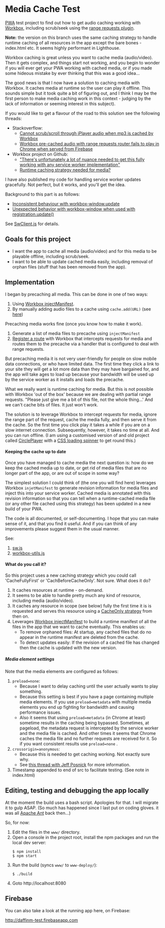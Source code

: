 # Media Cache Test
[PWA](https://en.wikipedia.org/wiki/Progressive_web_application) test project to find out how to get audio caching working with [Workbox](https://developers.google.com/web/tools/workbox), 
including scrub/seek using the [range requests plugin](https://developers.google.com/web/tools/workbox/modules/workbox-range-requests).

__Note:__ the version on this branch uses the same caching strategy to handle runtime caching of all 
resources in the app except the bare bones - index.html etc. It seems highly performant in Lighthouse.

Workbox caching is great unless you want to cache media (audio/video). Then it gets complex, and things start not working, 
and you begin to wonder if you will ever get your PWA working with cached media, or if
you made some hideous mistake by ever thinking that this was a good idea...

The good news is that I now have a solution to caching media with Workbox. It caches media at runtime so the user can
play it offline. This sounds simple but it took quite a bit of figuring out, and I think I may be the first person to make
media caching work in this context - judging by the lack of information or seeming interest in this subject). 

If you would like to get a flavour of the road to this solution see the following threads:

* Stackoverflow:
  * [Cannot scrub/scroll through jPlayer audio when mp3 is cached by Workbox](https://stackoverflow.com/questions/57903010/cannot-scrub-scroll-through-jplayer-audio-when-mp3-is-cached-by-workbox)
  * [Workbox pre-cached audio with range requests router fails to play in Chrome when served from Firebase](https://stackoverflow.com/questions/58270383/workbox-pre-cached-audio-with-range-requests-router-fails-to-play-in-chrome-when)
* Workbox project on Github:
  * ["There's unfortunately a lot of nuance needed to get this fully working with any service worker implementation"](https://github.com/GoogleChrome/workbox/issues/1663#issuecomment-430788996)
  * [Runtime caching strategy needed for media?](https://github.com/GoogleChrome/workbox/issues/2382)

I have also published my code for handling service worker updates gracefully. Not perfect, but it works, and you'll get the idea. 

Background to 
this part is as follows:
  * [Inconsistent behaviour with workbox-window.update](https://stackoverflow.com/questions/58670453/inconsistent-behaviour-with-workbox-window-update) 
* [Unexpected behavior with workbox-window when used with registration.update()](https://github.com/GoogleChrome/workbox/issues/2031)

See [SwClient.js](https://github.com/daffinm/audio-cache-test/blob/master/www/js/sw-client.js) for details.


## Goals for this project

* I want the app to cache all media (audio/video) and for this media to be playable offline, including scrub/seek.
* I want to be able to update cached media easily, including removal of orphan files (stuff that has been removed from
the app).

## Implementation

I began by precaching all media. This can be done in one of two ways:
1. Using [Workbox injectManifest](https://developers.google.com/web/tools/workbox/modules/workbox-cli#injectmanifest).
1. By manually adding audio files to a cache using ```cache.add(URL)``` (see [here](https://github.com/GoogleChrome/workbox/issues/1663#issuecomment-450999270))

Precaching media works fine (once you know how to make it work). 
1. Generate a list of media files to precache using `injectManifest`
1. [Register a route](https://developers.google.com/web/tools/workbox/modules/workbox-routing) with Workbox that intercepts
requests for media and routes them to the precache via a handler that is configured to deal with range requests. 

But precaching media it is not very user-friendly for people on slow mobile data connections, or who have limited data. 
The first time they click a link to your site they will get a lot more data than they may have bargained for, 
and the app will take ages to load up because your bandwidth will be used up by the service worker as it installs and loads
the precache. 

What we really want is runtime caching for media. But this is not possible with Workbox 'out of the box' because we are
dealing with partial range requests. "Please just give me a bit of this file, not the whole thing...' And we can't cache
bits of files. It just won't work. 

The solution is to leverage Workbox to intercept requests for media, ignore the range part of the request, cache the 
media fully, and then serve it from the cache. So the first time you click play it takes a while if you are on a slow internet 
 connection. Subsequently, however, it takes no time at all. And you can run offline. (I am using a customised version of 
 and old project called [CirclePlayer](https://github.com/maboa/circleplayer) with a [CSS loading spinner](https://projects.lukehaas.me/css-loaders/) to get round this.)

#### Keeping the cache up to date
 
Once you have managed to cache media the next question is: how do we keep the cached media up to date, 
or get rid of media files that are no longer part of the app, or are out of scope in some way?

The simplest solution I could think of (the one you will find here) leverages Workbox `injetManifest` to generate
revision information for media files and inject this into your service worker. Cached media is annotated with this
revision information so that you can tell when a runtime-cached media file (or any other file cached using this
strategy) has been updated in a new build of your PWA. 

The code is all documented, or self-documenting. I hope that you can make sense of it, and that you find it useful.
And if you can think of any improvements please suggest them in the usual manner.

See:

1. [sw.js](https://github.com/daffinm/audio-cache-test/blob/master/www/js/sw.js)
1. [workbox-utils.js](https://github.com/daffinm/audio-cache-test/blob/master/www/js/workbox-utils.js)

#### What do you call it?

So this project uses a new caching strategy which you could call 'CacheFullyFirst' or 'CachBeforeCacheOnly'. Not sure. 
What does it do?

1. It caches resources at runtime - on-demand. 
1. It seems to be able to handle pretty much any kind of resource, including media (audio/video).
1. It caches any resource in scope (see below) fully the first time it is is requested and serves this resource using a 
[CacheOnly strategy](https://developers.google.com/web/tools/workbox/modules/workbox-strategies#cache_only) from then on.
1. Leverages [Workbox injectManifest](https://developers.google.com/web/tools/workbox/modules/workbox-cli#injectmanifest) 
to build a runtime manifest of all the files in the app that we want to cache eventually. This enables us:
   * To remove orphaned files: At startup, any cached files that do no appear in the runtime manifest are deleted from the cache.  
   * To detect updates easily: If the revision of a cached file has changed then the cache is updated with the new version.

##### Media element settings
Note that the media elements are configured as follows: 
1. `preload=none`: 
   * Because I want to delay caching until the user actually wants to play something.
   * Because this setting is best if you have a page containing multiple media elements. If you use
   `preload=metadata` with multiple media elements you end up fighting for bandwidth and causing 
   performance issues.
   * Also it seems that using `preload=metadata` (in Chrome at least) sometime results in the caching being bypassed. 
   Sometimes, at pageload, the metadata request is intercepted by the service worker and the media file is cached. And
   other times it seems that Chrome caches the media file and no further requests are received for it. So if you want
   consistent results use `preload=none` .
1. `crossorigin=anonymous`: 
   * Because this is needed to get caching working. Not exactly sure why. 
   * See [this thread with Jeff Posnick](https://stackoverflow.com/questions/57903010/cannot-scrub-scroll-through-jplayer-audio-when-mp3-is-cached-by-workbox) for more information.
1. Timestamp appended to end of src to facilitate testing. (See note in index.html)  

## Editing, testing and debugging the app locally
At the moment the build uses a bash script. Apologies for that. I will migrate it to gulp ASAP. (So much has happened
since I last put on coding gloves. it was all [Apache Ant](https://ant.apache.org/) back then...)

So, for now:

1. Edit the files in the  ```www/``` directory.
1. Open a console in the project root, install the npm packages and run the local dev server:
   ```
   $ npm install
   $ npm start 
   ```
1. Run the build (syncs ```www/``` to ```www-deploy/```): 
   ```
   $ ./build
   ```
1. Goto http://localhost:8080

## Firebase
You can also take a look at the running app here, on Firebase:

http://daffinm-test.firebaseapp.com